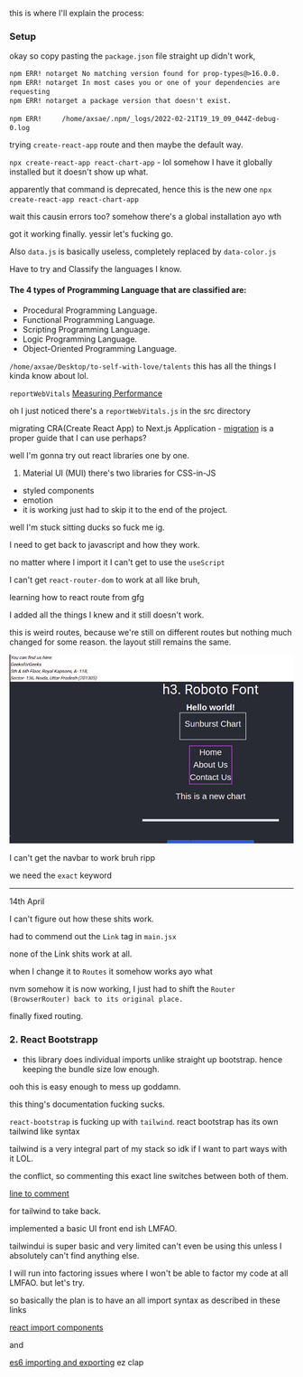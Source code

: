 <!-- prettier-ignore -->
this is where I'll explain the process:

### Setup

okay so copy pasting the `package.json` file straight up didn't work,

```
npm ERR! notarget No matching version found for prop-types@>16.0.0.
npm ERR! notarget In most cases you or one of your dependencies are requesting
npm ERR! notarget a package version that doesn't exist.

npm ERR!     /home/axsae/.npm/_logs/2022-02-21T19_19_09_044Z-debug-0.log
```

trying `create-react-app` route and then maybe the default way.

`npx create-react-app react-chart-app` - lol somehow I have it globally installed but it doesn't show up what.

apparently that command is deprecated, hence this is the new one
`npx create-react-app react-chart-app`

wait this causin errors too? somehow there's a global installation ayo wth

got it working finally. yessir let's fucking go.

Also `data.js` is basically useless, completely replaced by `data-color.js`

Have to try and Classify the languages I know.

#### The 4 types of Programming Language that are classified are:

- Procedural Programming Language.
- Functional Programming Language.
- Scripting Programming Language.
- Logic Programming Language.
- Object-Oriented Programming Language.

`/home/axsae/Desktop/to-self-with-love/talents` this has all the things I kinda know about lol.

`reportWebVitals`
[Measuring Performance](https://create-react-app.dev/docs/measuring-performance/)

oh I just noticed there's a `reportWebVitals.js` in the src directory

migrating CRA(Create React App) to Next.js Application - [migration](https://nextjs.org/docs/migrating/from-create-react-app)
is a proper guide that I can use perhaps?

well I'm gonna try out react libraries one by one.

1. Material UI (MUI)
   there's two libraries for CSS-in-JS

- styled components
- emotion
- it is working just had to skip it to the end of the project.




well I'm stuck sitting ducks so fuck me ig.

I need to get back to javascript and how they work.

no matter where I import it I can't get to use the `useScript`


I can't get `react-router-dom` to work at all like bruh, 

learning how to react route from gfg

I added all the things I knew and it still doesn't work.

this is weird routes, because we're still on different routes but nothing much changed for some reason.
the layout still remains the same.

![first bad routes implementation](routes-implementation.png)

I can't get the navbar to work bruh ripp

we need the `exact` keyword


--- 
14th April

I can't figure out how these shits work.

had to commend out the `Link` tag in `main.jsx`

none of the Link shits work at all.

when I change it to `Routes` it somehow works ayo what


nvm somehow it is now working, I just had to shift the `Router (BrowserRouter) back to its original place.`


finally fixed routing.


### 2. React Bootstrapp
- this library does individual imports unlike straight up bootstrap. hence keeping the bundle size low enough.


ooh this is easy enough to mess up goddamn.


this thing's documentation fucking sucks.

`react-bootstrap` is fucking up with `tailwind`.
react bootstrap has its own tailwind like syntax

tailwind is a very integral part of my stack so idk if I want to part ways with it LOL.

the conflict, so commenting this exact line switches between both of them.

[line to comment](../react-chart-app/src/pages/reactBootstrap.jsx#L4)

for tailwind to take back.


implemented a basic UI front end ish LMFAO.


tailwindui is super basic and very limited can't even be using this unless I absolutely can't find anything else.

I will run into factoring issues where I won't be able to factor my code at all LMFAO. but let's try.

so basically the plan is to have an all import syntax as described in these links

[react import components](https://stackoverflow.com/questions/46984955/how-to-import-all-components-in-react)

and 

[es6 importing and exporting](https://stackoverflow.com/questions/34072598/es6-exporting-importing-in-index-file)
 ez clap